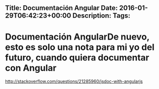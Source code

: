 Title: Documentación Angular
Date: 2016-01-29T06:42:23+00:00
Description: 
Tags: 
---
# Documentación AngularDe nuevo, esto es solo una nota para mi yo del futuro, cuando quiera documentar con Angular

http://stackoverflow.com/questions/21285960/jsdoc-with-angularjs